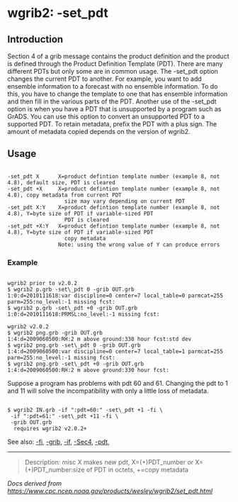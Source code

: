 # wgrib2: -set_pdt

## Introduction

Section 4 of a grib message
contains the product definition and the product is
defined through the Product Definition Template (PDT).
There are many different PDTs but only some are in common usage. The
-set_pdt option changes the current PDT to
another. For example, you want to add ensemble information to a
forecast with no ensemble information. To do this, you have
to change the template to one that has ensemble information
and then fill in the various parts of the PDT.
Another use of the -set_pdt option is
when you have a PDT that is unsupported by a program such
as GrADS. You can use this option to
convert an unsupported PDT to a supported PDT.
To retain metadata, prefix the PDT with a plus sign. The amount of
metadata copied depends on the version of wgrib2.

## Usage

```

-set_pdt X      X=product defintion template number (example 8, not 4.8), default size, PDT is cleared
-set_pdt +X     X=product defintion template number (example 8, not 4.8), copy metadata from current PDT
                  size may vary depending on current PDT
-set_pdt X:Y    X=product defintion template number (example 8, not 4.8), Y=byte size of PDT if variable-sized PDT
                  PDT is cleared
-set_pdt +X:Y   X=product defintion template number (example 8, not 4.8), Y=byte size of PDT if variable-sized PDT
                  copy metadata
                Note: using the wrong value of Y can produce errors

```

### Example

```

wgrib2 prior to v2.0.2
$ wgrib2 p.grb -set\_pdt 0 -grib OUT.grb
1:0:d=2010111618:var discipline=0 center=7 local_table=0 parmcat=255 parm=255:no_level:-1 missing fcst:
$ wgrib2 p.grb -set\_pdt +0 -grib OUT.grb
1:0:d=2010111618:PRMSL:no_level:-1 missing fcst:

wgrib2 v2.0.2
$ wgrib2 png.grb -grib OUT.grb
1:4:d=2009060500:RH:2 m above ground:330 hour fcst:std dev
$ wgrib2 png.grb -set\_pdt 0 -grib OUT.grb
1:4:d=2009060500:var discipline=0 center=7 local_table=1 parmcat=255 parm=255:no_level:-1 missing fcst:
$ wgrib2 png.grb -set\_pdt +0 -grib OUT.grb
1:4:d=2009060500:RH:2 m above ground:330 hour fcst:

```

Suppose a program has problems with pdt 60 and 61. Changing the pdt to
1 and 11 will solve the incompatibility with only a little loss of metadata.

```

$ wgrib2 IN.grb -if ":pdt=60:" -set\_pdt +1 -fi \
 -if ":pdt=61:" -set\_pdt +11 -fi \
 -grib OUT.grb
  requires wgrib2 v2.0.2+

```

See also:
[-fi](fi.md),
[-grib](grib.md),
[-if](if.md),
[-Sec4](Sec4.md),
[-pdt](pdt.md),

---

> Description: misc X makes new pdt, X=(+)PDT_number or X=(+)PDT_number:size of PDT in octets, +=copy metadata

_Docs derived from <https://www.cpc.ncep.noaa.gov/products/wesley/wgrib2/set_pdt.html>_
